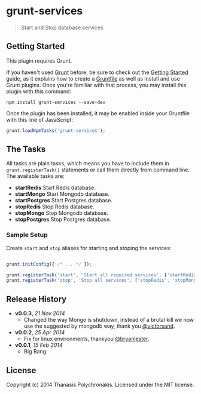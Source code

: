 # grunt-services

> Start and Stop database services

## Getting Started
This plugin requires Grunt.

If you haven't used [Grunt](http://gruntjs.com/) before, be sure to check out the [Getting Started](http://gruntjs.com/getting-started) guide, as it explains how to create a [Gruntfile](http://gruntjs.com/sample-gruntfile) as well as install and use Grunt plugins. Once you're familiar with that process, you may install this plugin with this command:

```shell
npm install grunt-services --save-dev
```

Once the plugin has been installed, it may be enabled inside your Gruntfile with this line of JavaScript:

```js
grunt.loadNpmTasks('grunt-services');
```

## The Tasks

All tasks are plain tasks, which means you have to include them in `grunt.registerTask()` statements or call them directly from command line. The available tasks are:

* **startRedis** Start Redis database.
* **startMongo** Start Mongodb database.
* **startPostgres** Start Postgres database.
* **stopRedis** Stop Redis database.
* **stopMongo** Stop Mongodb database.
* **stopPostgres** Stop Postgres database.


### Sample Setup

Create `start` and `stop` aliases for starting and stoping the services:

```js

grunt.initConfig({ /* ... */ });

grunt.registerTask('start', 'Start all required services', ['startRedis', 'startMongo']);
grunt.registerTask('stop', 'Stop all services', ['stopRedis', 'stopMongo']);
```

## Release History

- **v0.0.3**, *21 Nov 2014*
    - Changed the way Mongo is shutdown, instead of a brutal kill we now use the suggested by mongodb way, thank you [@victorsand](https://github.com/victorsand).
- **v0.0.2**, *25 Apr 2014*
    - Fix for linux environments, thankyou [@bryanlester](https://github.com/bryanlester).
- **v0.0.1**, *15 Feb 2014*
    - Big Bang

## License

Copyright (c) 2014 Thanasis Polychronakis. Licensed under the MIT license.
